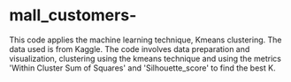 # mall_customers-
This code applies the machine learning technique, Kmeans clustering. 
The data used is from Kaggle.
The code involves data preparation and visualization, clustering using the kmeans technique and using the metrics 'Within Cluster Sum of Squares' and 'Silhouette_score' to find the best K. 
